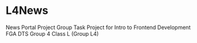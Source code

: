 # L4News
News Portal Project
Group Task Project for Intro to Frontend Development FGA DTS
Group 4 Class L (Group L4)
